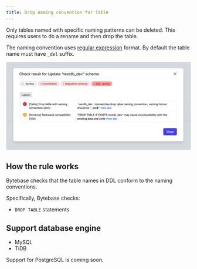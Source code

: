 ```yaml
---
title: Drop naming convention for Table
---
```


Only tables named with specific naming patterns can be deleted. This requires users to do a rename and then drop the table.

The naming convention uses [regular expression](https://en.wikipedia.org/wiki/Regular_expression) format. By default the table name must have `_del` suffix.

![schema-review-table-drop-naming](/static/docs/schema-review-table-drop-naming.webp)

## How the rule works

Bytebase checks that the table names in DDL conform to the naming conventions.

Specifically, Bytebase checks:

- `DROP TABLE` statements

## Support database engine

- MySQL
- TiDB

Support for PostgreSQL is coming soon.
